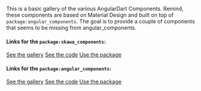 This is a basic gallery of the various AngularDart Components. Remind, these components are based on Material Design
and built on top of `package:angular_components`. The goal is to provide a couple of components that seems to be missing from angular_components.

#### Links for the `package:skawa_components`:

[See the gallery](https://skawa-universe.github.io/skawa_components_example/)
[See the code](https://github.com/skawa-universe/skawa_components_example/blob/master/web/index.html)
[Use the package](https://github.com/skawa-universe/skawa_components)

#### Links for the `package:angular_components`:

[See the gallery](https://dart-lang.github.io/angular_components_example/)
[See the code](https://github.com/dart-lang/angular_components_example/blob/master/lib/app_component.html)
[Use the package](https://pub.dartlang.org/packages/angular_components)
